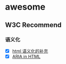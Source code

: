 # awesome

## W3C Recommend
### 语义化
- [x]  [html 语义化的补充]( https://web.dev/articles/semantics-aria?hl=zh-cn#what-can-aria-do)
- [x] [ARIA in HTML]( https://www.w3.org/TR/html-aria/#sec-strong-native-semantics)
